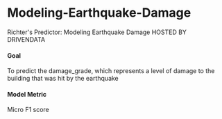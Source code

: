 # Modeling-Earthquake-Damage
Richter's Predictor: Modeling Earthquake Damage HOSTED BY DRIVENDATA

#### Goal ####
To predict the damage_grade, which represents a level of damage to the building that was hit by the earthquake

#### Model Metric ####
Micro F1 score
